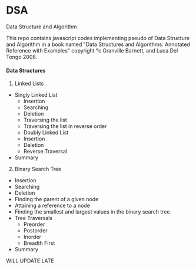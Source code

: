 # DSA
Data Structure and Algorithm 

This repo contains javascript codes implementing pseudo of Data Structure and Algorithm in a book named "Data Structures and Algorithms:
Annotated Reference with Examples" copyright °c Granville Barnett, and Luca Del Tongo 2008.

#### Data Structures

1. Linked Lists
  - Singly Linked List
    - Insertion
    - Searching
    - Deletion
    - Traversing the list
    - Traversing the list in reverse order
    - Doubly Linked List
    - Insertion
    - Deletion
    - Reverse Traversal
  - Summary

2. Binary Search Tree
  - Insertion 
  - Searching
  - Deletion
  - Finding the parent of a given node
  - Attaining a reference to a node
  - Finding the smallest and largest values in the binary search tree
  - Tree Traversals
    - Preorder
    - Postorder
    - Inorder
    - Breadth First
  - Summary
  
  WILL UPDATE LATE
